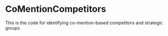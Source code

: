 # CoMentionCompetitors
This is the code for identifying co-mention-based competitors and strategic groups

